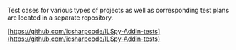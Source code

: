 Test cases for various types of projects as well as corresponding test plans are located in a separate repository.

[https://github.com/icsharpcode/ILSpy-Addin-tests](https://github.com/icsharpcode/ILSpy-Addin-tests)